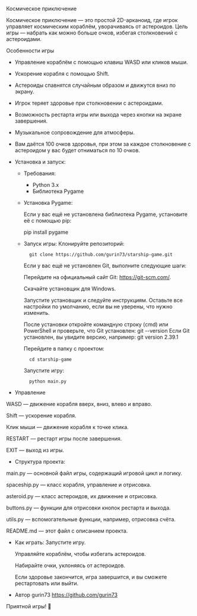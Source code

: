 Космическое приключение

Космическое приключение — это простой 2D-арканоид, где игрок управляет космическим кораблём, уворачиваясь от астероидов. Цель игры — набрать как можно больше очков, избегая столкновений с астероидами.

 Особенности игры

- Управление кораблём с помощью клавиш WASD или кликов мыши.
- Ускорение корабля с помощью Shift.
- Астероиды спавнятся случайным образом и движутся вниз по экрану.
- Игрок теряет здоровье при столкновении с астероидами.
- Возможность рестарта игры или выхода через кнопки на экране завершения.
- Музыкальное сопровождение для атмосферы.
- Вам даётся 100 очков здоровья, при этом за каждое столкновение с астероидом у вас будет отниматься по 10 очков.

- Установка и запуск:

	- Требования:

		- Python 3.x
		- Библиотека Pygame

	- Установка Pygame:

		Если у вас ещё не установлена библиотека Pygame, установите её с помощью pip:
	
		pip install pygame

	- Запуск игры:
		Клонируйте репозиторий:

			git clone https://github.com/gurin73/starship-game.git
   		Если у вас ещё не установлен Git, выполните следующие шаги:

		Перейдите на официальный сайт Git: https://git-scm.com/.

		Скачайте установщик для Windows.

		Запустите установщик и следуйте инструкциям. Оставьте все настройки по умолчанию, если вы не уверены, что нужно изменить.

		После установки откройте командную строку (cmd) или PowerShell и проверьте, что Git установлен:
		 	git --version
		Если Git установлен, вы увидите версию, например: git version 2.39.1

		Перейдите в папку с проектом:

			cd starship-game
	
		Запустите игру:

			python main.py
- Управление

WASD — движение корабля вверх, вниз, влево и вправо.

Shift — ускорение корабля.

Клик мыши — движение корабля к точке клика.

RESTART — рестарт игры после завершения.

EXIT — выход из игры.

- Структура проекта:

main.py — основной файл игры, содержащий игровой цикл и логику.

spaceship.py — класс корабля, управление и отрисовка.

asteroid.py — класс астероидов, их движение и отрисовка.

buttons.py — функции для отрисовки кнопок рестарта и выхода.

utils.py — вспомогательные функции, например, отрисовка счёта.

README.md — этот файл с описанием проекта.

- Как играть:
	Запустите игру.

	Управляйте кораблём, чтобы избегать астероидов.

	Набирайте очки, уклоняясь от астероидов.

	Если здоровье закончится, игра завершится, и вы сможете рестартовать или выйти.

- Автор
gurin73
https://github.com/gurin73

Приятной игры! 🚀

